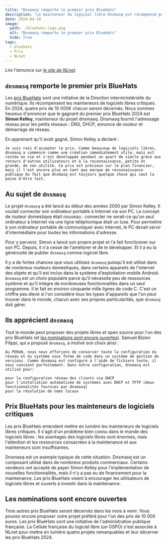 ```yaml
---
title: "Dnsmasq remporte le premier prix BlueHats"
description: "Le mainteneur du logiciel libre dnsmasq est recompensé pour son implication de longue haleine"
date: 2024-04-18
image:
  path: ./bluehats-logo.png
  alt: "Dnsmasq remporte le premier prix BlueHats"
  hide: True
tags:
  - bluehats
  - Prix
  - NLnet
---
```


*Lire l'annonce sur [le site de NLnet](https://nlnet.nl/news/2024/20240418-BlueHatsPrize1.html).*

## `dnsmasq` remporte le premier prix BlueHats

Les [prix BlueHats](https://code.gouv.fr/fr/bluehats/prix-bluehats/) sont une initiative de la Direction interministérielle du numérique. Ils récompensent les mainteneurs de logiciels libres critiques. En 2024, quatre prix de 10 000€ chacun seront décernés. Nous sommes heureux d'annoncer que le gagnant du premier prix BlueHats 2024 est **Simon Kelley**, mainteneur du projet dnsmasq. Dnsmasq fournit l'adressage réseau pour les petits réseaux : DNS, DHCP, annonce de routeur et démarrage de réseau.

En apprenant qu'il avait gagné, Simon Kelley a déclaré :

	Je suis ravi d'accepter le prix. Comme beaucoup de logiciels libres, dnsmasq a commencé comme une création immédiatement utile, mais est restée en vie et s'est développée pendant un quart de siècle grâce aux retours d'autres utilisateurs et à la reconnaissance, petite et grande, de son utilité. Ce prix est précieux sur le plan financier, mais il l'est encore plus en tant que marque de reconnaissance publique du fait que dnsmasq est toujours quelque chose qui vaut la peine d'être fait.

## Au sujet de `dnsmasq`

Le projet `dnsmasq` a été lancé au début des années 2000 par Simon Kelley. Il voulait connecter son ordinateur portable à Internet via son PC. Le concept de routeur domestique était nouveau : connecter ne serait-ce qu'un seul ordinateur à Internet via une ligne téléphonique était un luxe. Pour permettre à son ordinateur portable de communiquer avec Internet, le PC devait servir d'intermédiaire pour toutes les informations d'adresse.

Pour y parvenir, Simon a lancé son propre projet et l'a fait fonctionner sur son PC. Depuis, il n'a cessé de l'améliorer et de le développer. Et il a eu la générosité de publier `dnsmasq` comme logiciel libre.

Il y a de fortes chances que vous utilisiez `dnsmasq` puisqu'il est utilisé dans de nombreux routeurs domestiques, dans certains appareils de l'internet des objets et qu'il est inclus dans le système d'exploitation mobile Android. `Dnsmasq` est un choix populaire parce qu'il nécessite peu de ressources système et qu'il intègre de nombreuses fonctionnalités dans un seul programme. Il le fait en environ cinquante mille lignes de code C. C'est un chiffre peu élevé si l'on considère tous les types d'appareils que l'on peut trouver dans le monde, chacun avec ses propres particularités, que `dnsmasq` doit gérer.

## Ils apprécient `dnsmasq`

Tout le monde peut proposer des projets libres et open source pour l'un des prix BlueHats (et [les nominations sont encore ouvertes](https://nlnet.nl/bluehatsprize/2024/)). Samuel Bizien Filippi, qui a proposé `dnsmasq`, a motivé son choix ainsi :

    Au PEReN, nous nous efforçons de conserver toute la configuration du réseau et du système sous forme de code dans un système de gestion de versions. Comme dnsmasq est configuré à l'aide de fichiers texte, il nous convient parfaitement. Dans notre configuration, dnsmasq est utilisé pour:

	pour la configuration réseau des clients via DHCP
	pour l'installation automatisée de systèmes avec DHCP et TFTP (deux fonctionnalités fournies par dnsmasq)
	pour la résolution de noms locaux
	
## Prix BlueHats pour les mainteneurs de logiciels critiques

Les prix BlueHats entendent mettre en lumière les mainteneurs de logiciels libres critiques. Il s'agit d'un problème bien connu dans le monde des logiciels libres : les avantages des logiciels libres sont énormes, mais l'attention et les ressources consacrées à la maintenance et aux mainteneurs sont insuffisantes.

Dnsmasq est un exemple typique de cette situation. Dnsmasq est un composant utilisé dans de nombreux produits commerciaux. Certains vendeurs ont accepté de payer Simon Kelley pour l'implémentation de nouvelles fonctionnalités, mais il n'y a pas eu de financement pour la maintenance. Les prix BlueHats visent à encourager les utilisateurs de logiciels libres et ouverts à investir dans la maintenance.

## Les nominations sont encore ouvertes

Trois autres prix BlueHats seront décernés dans les mois à venir. Vous pouvez encore proposer votre projet préféré pour l'un des prix de 10 000 euros. Les prix BlueHats sont une initiative de l'administration publique française. La Cellule française du logiciel libre (un OSPO) s'est associée à NLnet pour mettre en lumière quatre projets remarquables et leur décerner les prix BlueHats 2024.
